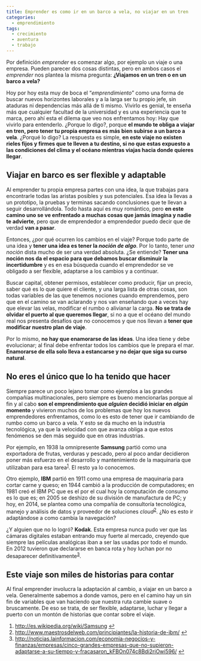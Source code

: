```yaml
---
title: Emprender es como ir en un barco a vela, no viajar en un tren
categories: 
  - emprendimiento
tags:
  - crecimiento
  - aventura
  - trabajo
---
```


Por definición <em>emprender</em> es comenzar algo, por ejemplo un viaje o una empresa. Pueden parecer dos cosas distintas, pero en ambos casos el <em>emprender</em> nos plantea la misma pregunta: <strong>¿Viajamos en un tren o en un barco a vela?</strong>

Hoy por hoy esta muy de boca el “<em>emprendimiento</em>” como una forma de buscar nuevos horizontes laborales y a la larga ser tu propio jefe, sin ataduras ni dependencias más allá de ti mismo. Vivirlo es genial, te enseña más que cualquier facultad de la universidad y es una experiencia que te marca, pero ahí esta el dilema que veo nos enfrentamos hoy: Hay que vivirlo para entenderlo. ¿Porque lo digo?, porque <strong>el mundo te obliga a viajar en tren, pero tener tu propia empresa es más bien subirse a un barco a vela</strong>. ¿Porqué lo digo? La respuesta es simple, <strong>en este viaje no existen rieles fijos y firmes que te lleven a tu destino, si no que estas expuesto a las condiciones del clima y el océano mientras viajas hacia donde quieres llegar</strong>.
<h2>Viajar en barco es ser flexible y adaptable</h2>
Al emprender tu propia empresa partes con una idea, la que trabajas para encontrarle todas las aristas posibles y sus potenciales. Esa idea la llevas a un prototipo, la pruebas y terminas sacando conclusiones que te llevan a seguir desarrollándola. Todo hasta aquí es muy romántico, pero <strong>en este camino uno se ve enfrentado a muchas cosas que jamás imagina y nadie te advierte</strong>, pero que de emprendedor a emprendedor puedo decir que de verdad <strong>van a pasar</strong>.

Entonces, ¿por qué ocurren los cambios en el viaje? Porque todo parte de una idea y <strong>tener una idea es tener la <em>noción de algo</em></strong>. Por lo tanto, tener <em>una noción</em> dista mucho de ser una verdad absoluta. ¿Se entiende? <strong>Tener una noción nos da el espacio para que debamos buscar disminuir la incertidumbre</strong> y es en esa búsqueda cuando el emprendedor se ve obligado a ser flexible, adaptarse a los cambios y a continuar.

Buscar capital, obtener permisos, establecer como producir, fijar un precio, saber qué es lo que quiere el cliente, y una larga lista de otras cosas, son todas variables de las que tenemos nociones cuando emprendemos, pero que en el camino se van aclarando y nos van enseñando que a veces hay que elevar las velas, modificar el rumbo o alivianar la carga. <strong>No se trata de olvidar el puerto al que queremos llegar</strong>, si no a que el océano del mundo real nos presenta desafíos que no conocemos y que nos llevan a <strong>tener que modificar nuestro plan de viaje</strong>.

Por lo mismo, <strong>no hay que enamorarse de las ideas</strong>. Una idea tiene y debe evolucionar; al final debe enfrentar todos los cambios que le prepara el mar. <strong>Enamorarse de ella solo lleva a estancarse y no dejar que siga su curso natural</strong>.
<h2>No eres el único que lo ha tenido que hacer</h2>
Siempre parece un poco lejano tomar como ejemplos a las grandes compañías multinacionales, pero siempre es bueno mencionarlas porque al fin y al cabo <strong>son el emprendimiento que <em>alguien</em> decidió iniciar en <em>algún</em> momento</strong> y vivieron muchos de los problemas que hoy los nuevos emprendedores enfrentamos, como lo es esto de tener que ir cambiando de rumbo como un barco a vela. Y esto se da mucho en la industria tecnológica, ya que la velocidad con que avanza obliga a que estos fenómenos se den más seguido que en otras industrias.

Por ejemplo, en 1938 la omnipresente <strong>Samsung</strong> partió como una exportadora de frutas, verduras y pescado, pero al poco andar decidieron poner más esfuerzo en el desarrollo y mantenimiento de la maquinaria que utilizaban para esa tarea<sup><a id="ffn1" class="footnote" href="#fn1">1</a></sup>. El resto ya lo conocemos.

Otro ejemplo, <strong>IBM</strong> partió en 1911 como una empresa de maquinaria para cortar carne y queso; en 1944 cambió a la producción de computadores; en 1981 creó el IBM PC que es el por el cual hoy la computación de consumo es lo que es; en 2005 se deshizo de su división de manufactura de PC; y hoy, en 2014, se plantea como una compañía de consultoría tecnológica, manejo y análisis de datos y proveedor de soluciones <em>cloud</em><sup><a id="ffn2" class="footnote" href="#fn2">2</a></sup>. ¿No es esto ir adaptándose a como cambia la navegación?

¿Y alguien que no lo logró? <strong>Kodak</strong>. Esta empresa nunca pudo ver que las cámaras digitales estaban entrando muy fuerte al mercado, creyendo que siempre las películas analógicas iban a ser las usadas por todo el mundo. En 2012 tuvieron que declararse en banca rota y hoy luchan por no desaparecer definitivamente<sup><a id="ffn3" class="footnote" href="#fn3">3</a></sup>.
<h2>Este viaje son miles de historias para contar</h2>
Al final emprender involucra la adaptación al cambio, a viajar en un barco a vela. Generalmente sabemos a donde vamos, pero en el camino hay un sin fin de variables que van haciendo que nuestra ruta cambie suave o bruscamente. De eso se trata, de ser flexible, adaptarse, luchar y llegar a puerto con un montón de historias que contar sobre el viaje.
<ol id="footnotes">
	<li id="fn1"><a href="http://es.wikipedia.org/wiki/Samsung">http://es.wikipedia.org/wiki/Samsung</a> <a href="#ffn1">↩</a></li>
	<li id="fn2"><a href="http://www.maestrosdelweb.com/principiantes/la-historia-de-ibm/">http://www.maestrosdelweb.com/principiantes/la-historia-de-ibm/</a> <a href="#ffn2">↩</a></li>
	<li id="fn3"><a href="http://noticias.lainformacion.com/economia-negocios-y-finanzas/empresas/cinco-grandes-empresas-que-no-supieron-adaptarse-a-su-tiempo-y-fracasaron_kFBOn074c8Bdi2riOwi596/">http://noticias.lainformacion.com/economia-negocios-y-finanzas/empresas/cinco-grandes-empresas-que-no-supieron-adaptarse-a-su-tiempo-y-fracasaron_kFBOn074c8Bdi2riOwi596/</a> <a href="#ffn3">↩</a></li>
</ol>

